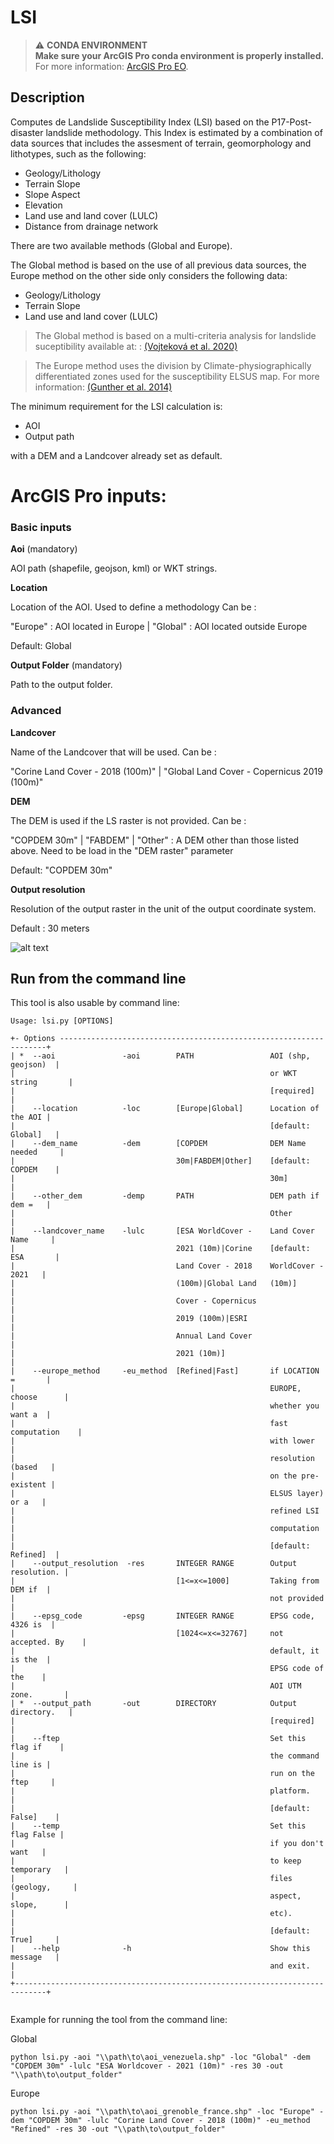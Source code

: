 # LSI

> :warning: **CONDA ENVIRONMENT**  
> **Make sure your ArcGIS Pro conda environment is properly installed.**  
> For more information: [ArcGIS Pro EO](https://lab.egeos-services.it/bitbucket/projects/CPP/repos/arcgis-pro-eo/browse).

## Description

Computes de Landslide Susceptibility Index (LSI) based on the P17-Post-disaster landslide methodology. 
This Index is estimated by a combination of data sources that includes the assesment of terrain, geomorphology and lithotypes, such as the following:

* Geology/Lithology
* Terrain Slope
* Slope Aspect
* Elevation
* Land use and land cover (LULC)
* Distance from drainage network

There are two available methods (Global and Europe).

The Global method is based on the use of all previous data sources, the Europe method on the other side only considers the following data:
* Geology/Lithology
* Terrain Slope
* Land use and land cover (LULC)

> The Global method is based on a multi-criteria analysis for landslide suceptibility available at:
> : [(Vojteková et al. 2020)](https://www.tandfonline.com/doi/full/10.1080/19475705.2020.1713233)

> The Europe method uses the division by Climate-physiographically differentiated zones used for the susceptibility ELSUS map.
> For more information: [(Gunther et al. 2014)](https://publications.jrc.ec.europa.eu/repository/handle/JRC91935)

The minimum requirement for the LSI calculation is:
* AOI
* Output path

with a DEM and a Landcover already set as default.

# ArcGIS Pro inputs:

### Basic inputs

**Aoi** (mandatory)

AOI path (shapefile, geojson, kml) or WKT strings.

**Location**

Location of the AOI. Used to define a methodology
Can be :

"Europe" : AOI located in Europe |
"Global" : AOI located outside Europe

Default: Global

**Output Folder** (mandatory)

Path to the output folder.

### Advanced

**Landcover**

Name of the Landcover that will be used.
Can be :

"Corine Land Cover - 2018 (100m)" | 
"Global Land Cover - Copernicus 2019 (100m)"

**DEM**

The DEM is used if the LS raster is not provided.
Can be :

"COPDEM 30m" |
"FABDEM" |
"Other" : A DEM other than those listed above. Need to be load in the "DEM raster" parameter

Default: "COPDEM 30m"

**Output resolution**

Resolution of the output raster in the unit of the output coordinate system.

Default : 30 meters

![alt text](Arcgispro_toolbox.png)

## Run from the command line

This tool is also usable by command line:

```text
Usage: lsi.py [OPTIONS]

+- Options -------------------------------------------------------------------+
| *  --aoi               -aoi        PATH                 AOI (shp, geojson)  |
|                                                         or WKT string       |
|                                                         [required]          |
|    --location          -loc        [Europe|Global]      Location of the AOI |
|                                                         [default: Global]   |
|    --dem_name          -dem        [COPDEM              DEM Name needed     |
|                                    30m|FABDEM|Other]    [default: COPDEM    |
|                                                         30m]                |
|    --other_dem         -demp       PATH                 DEM path if dem =   |
|                                                         Other               |
|    --landcover_name    -lulc       [ESA WorldCover -    Land Cover Name     |
|                                    2021 (10m)|Corine    [default: ESA       |
|                                    Land Cover - 2018    WorldCover - 2021   |
|                                    (100m)|Global Land   (10m)]              |
|                                    Cover - Copernicus                       |
|                                    2019 (100m)|ESRI                         |
|                                    Annual Land Cover                        |
|                                    2021 (10m)]                              |
|    --europe_method     -eu_method  [Refined|Fast]       if LOCATION =       |
|                                                         EUROPE, choose      |
|                                                         whether you want a  |
|                                                         fast computation    |
|                                                         with lower          |
|                                                         resolution (based   |
|                                                         on the pre-existent |
|                                                         ELSUS layer) or a   |
|                                                         refined LSI         |
|                                                         computation         |
|                                                         [default: Refined]  |
|    --output_resolution  -res       INTEGER RANGE        Output resolution. |
|                                    [1<=x<=1000]         Taking from DEM if  |
|                                                         not provided        |
|    --epsg_code         -epsg       INTEGER RANGE        EPSG code, 4326 is  |
|                                    [1024<=x<=32767]     not accepted. By    |
|                                                         default, it is the  |
|                                                         EPSG code of the    |
|                                                         AOI UTM zone.       |
| *  --output_path       -out        DIRECTORY            Output directory.   |
|                                                         [required]          |
|    --ftep                                               Set this flag if    |
|                                                         the command line is |
|                                                         run on the ftep     |
|                                                         platform.           |
|                                                         [default: False]    |
|    --temp                                               Set this flag False |
|                                                         if you don't want   |
|                                                         to keep temporary   |
|                                                         files (geology,     |
|                                                         aspect, slope,      |
|                                                         etc).               |
|                                                         [default: True]     |
|    --help              -h                               Show this message   |
|                                                         and exit.           |
+-----------------------------------------------------------------------------+


```


Example for running the tool from the command line:

Global

```shell
python lsi.py -aoi "\\path\to\aoi_venezuela.shp" -loc "Global" -dem "COPDEM 30m" -lulc "ESA Worldcover - 2021 (10m)" -res 30 -out "\\path\to\output_folder"
```

Europe

```shell
python lsi.py -aoi "\\path\to\aoi_grenoble_france.shp" -loc "Europe" -dem "COPDEM 30m" -lulc "Corine Land Cover - 2018 (100m)" -eu_method "Refined" -res 30 -out "\\path\to\output_folder"
```


